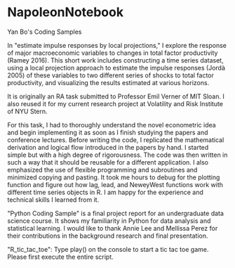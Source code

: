 # NapoleonNotebook
Yan Bo's Coding Samples

In "estimate impulse responses by local projections," I explore the response of major macroeconomic variables
to changes in total factor productivity (Ramey 2016). This short work includes constructing a time series dataset,
using a local projection approach to estimate the impulse responses (Jordà 2005) of these variables to two
different series of shocks to total factor productivity, and visualizing the results estimated at various horizons.

It is originally an RA task submitted to Professor Emil Verner of MIT Sloan. I also reused it for my current research
project at Volatility and Risk Institute of NYU Stern.

For this task, I had to thoroughly understand the novel econometric idea and begin implementing it as soon as I finish studying
the papers and conference lectures. Before writing the code, I replicated the mathematical derivation and logical
flow introduced in the papers by hand. I started simple but with a high degree of rigorousness. The code was then written
in such a way that it should be reusable for a different application. I also emphasized the use of flexible programming
and subroutines and minimized copying and pasting. It took me hours to debug for the plotting function and figure out
how lag, lead, and NeweyWest functions work with different time series objects in R. I am happy for the experience and technical
skills I learned from it.

"Python Coding Sample" is a final project report for an undergraduate data science course. It shows my familiarity in Python for
data analysis and statistical learning. I would like to thank Annie Lee and Mellissa Perez for their contributions in the
background research and final presentation.

"R_tic_tac_toe": Type play() on the console to start a tic tac toe game. Please first execute the entire script.
